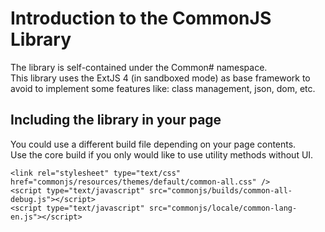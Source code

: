 # Introduction to the CommonJS Library

The library is self-contained under the Common# namespace.<br>
This library uses the ExtJS 4 (in sandboxed mode) as base framework to avoid to implement some features like: class management, json, dom, etc.


## Including the library in your page

You could use a different build file depending on your page contents.<br>
Use the core build if you only would like to use utility methods without UI.

    <link rel="stylesheet" type="text/css" href="commonjs/resources/themes/default/common-all.css" />
    <script type="text/javascript" src="commonjs/builds/common-all-debug.js"></script>
    <script type="text/javascript" src="commonjs/locale/common-lang-en.js"></script>
